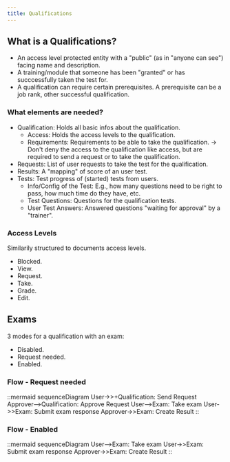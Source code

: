```yaml
---
title: Qualifications
---
```


## What is a Qualifications?

- An access level protected entity with a "public" (as in "anyone can see") facing name and description.
- A training/module that someone has been "granted" or has succcessfully taken the test for.
- A qualification can require certain prerequisites. A prerequisite can be a job rank, other successful qualification.

### What elements are needed?

- Qualification: Holds all basic infos about the qualification.
  - Access: Holds the access levels to the qualification.
  - Requirements: Requirements to be able to take the qualification. -> Don't deny the access to the qualification like access, but are required to send a request or to take the qualification.
- Requests: List of user requests to take the test for the qualification.
- Results: A "mapping" of score of an user test.
- Tests: Test progress of (started) tests from users.
  - Info/Config of the Test: E.g., how many questions need to be right to pass, how much time do they have, etc.
  - Test Questions: Questions for the qualification tests.
  - User Test Answers: Answered questions "waiting for approval" by a "trainer".

### Access Levels

Similarily structured to documents access levels.

- Blocked.
- View.
- Request.
- Take.
- Grade.
- Edit.

## Exams

3 modes for a qualification with an exam:

- Disabled.
- Request needed.
- Enabled.

### Flow - Request needed

::mermaid
sequenceDiagram
User->>+Qualification: Send Request
Approver-->Qualification: Approve Request
User-->Exam: Take exam
User->>Exam: Submit exam response
Approver->>Exam: Create Result
::

### Flow - Enabled

::mermaid
sequenceDiagram
User-->Exam: Take exam
User->>Exam: Submit exam response
Approver->>Exam: Create Result
::
